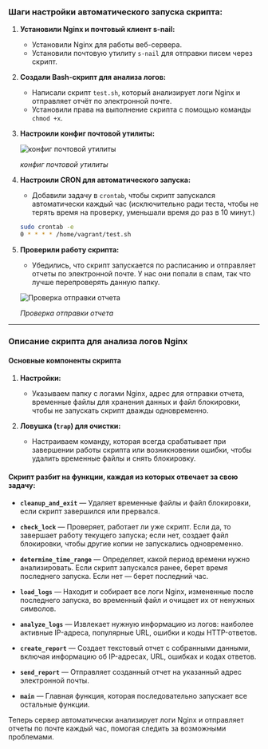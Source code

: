 ### Шаги настройки автоматического запуска скрипта:

1. **Установили Nginx и почтовый клиент s-nail:**
   - Установили Nginx для работы веб-сервера.
   - Установили почтовую утилиту `s-nail` для отправки писем через скрипт.

2. **Создали Bash-скрипт для анализа логов:**
   - Написали скрипт `test.sh`, который анализирует логи Nginx и отправляет отчёт по электронной почте.
   - Установили права на выполнение скрипта с помощью команды `chmod +x`.

3. **Настроили конфиг почтовой утилиты:**

   ![конфиг почтовой утилиты](screens/0.png)

   _конфиг почтовой утилиты_

4. **Настроили CRON для автоматического запуска:**
   - Добавили задачу в `crontab`, чтобы скрипт запускался автоматически каждый час (исключительно ради теста, чтобы не терять время на проверку, уменьшали время до раз в 10 минут.)

   ```bash
   sudo crontab -e
   0 * * * * /home/vagrant/test.sh
   ```

5. **Проверили работу скрипта:**
   - Убедились, что скрипт запускается по расписанию и отправляет отчеты по электронной почте. У нас они попали в спам, так что лучше перепроверять данную папку.

   ![Проверка отправки отчета](screens/1.png)

   _Проверка отправки отчета_

---

### Описание скрипта для анализа логов Nginx

#### Основные компоненты скрипта

1. **Настройки:**
   - Указываем папку с логами Nginx, адрес для отправки отчета, временные файлы для хранения данных и файл блокировки, чтобы не запускать скрипт дважды одновременно.

2. **Ловушка (`trap`) для очистки:**
   - Настраиваем команду, которая всегда срабатывает при завершении работы скрипта или возникновении ошибки, чтобы удалить временные файлы и снять блокировку.

#### Скрипт разбит на функции, каждая из которых отвечает за свою задачу:

- **`cleanup_and_exit`** — Удаляет временные файлы и файл блокировки, если скрипт завершился или прервался.

- **`check_lock`** — Проверяет, работает ли уже скрипт. Если да, то завершает работу текущего запуска; если нет, создает файл блокировки, чтобы другие копии не запускались одновременно.

- **`determine_time_range`** — Определяет, какой период времени нужно анализировать. Если скрипт запускался ранее, берет время последнего запуска. Если нет — берет последний час.

- **`load_logs`** — Находит и собирает все логи Nginx, измененные после последнего запуска, во временный файл и очищает их от ненужных символов.

- **`analyze_logs`** — Извлекает нужную информацию из логов: наиболее активные IP-адреса, популярные URL, ошибки и коды HTTP-ответов.

- **`create_report`** — Создает текстовый отчет с собранными данными, включая информацию об IP-адресах, URL, ошибках и кодах ответов.

- **`send_report`** — Отправляет созданный отчет на указанный адрес электронной почты.

- **`main`** — Главная функция, которая последовательно запускает все остальные функции.

Теперь сервер автоматически анализирует логи Nginx и отправляет отчеты по почте каждый час, помогая следить за возможными проблемами.

